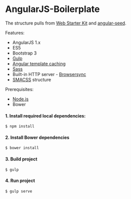 # AngularJS-Boilerplate

The structure pulls from [Web Starter Kit](https://developers.google.com/web/tools/starter-kit/) and [angular-seed](https://github.com/angular/angular-seed).

Features:

- AngularJS 1.x
- ES5
- Bootstrap 3
- [Gulp](http://gulpjs.com)
- [Angular template caching](https://github.com/miickel/gulp-angular-templatecache)
- [Sass](http://sass-lang.com/)
- Built-in HTTP server - [Browsersync](https://browsersync.io/)
- [SMACSS](https://smacss.com) structure

Prerequisites: 

- [Node.js](https://nodejs.org)
- Bower


#### 1. Install required local dependencies:

    $ npm install

#### 2. Install Bower dependencies

    $ bower install

#### 3. Build project
    $ gulp

#### 4. Run project
    $ gulp serve
